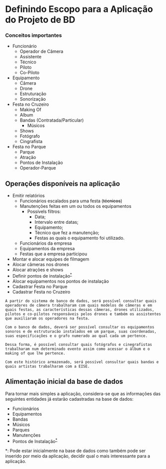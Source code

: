 # Definindo Escopo para a Aplicação do Projeto de BD

### Conceitos importantes
- Funcionário
  - Operador de Câmera
  - Assistente
  - Técnico
  - Piloto
  - Co-Piloto
- Equipamento
  - Câmera
  - Drone
  - Estruturação
  - Sonorização
- Festa no Cruzeiro
  - Making Of
  - Album
  - Bandas (Contratada/Particular)
    - Músicos
  - Shows  
  - Fotógrafo
  - Cingrafista  
- Festa no Parque
  - Parque
  - Atração
  - Pontos de Instalação
  - Operador-Parque
  
## Operações disponíveis na aplicação
- Emitir relatórios
  - Funcionários escalados para uma festa (~~técnicos~~)
  - Manutenções feitas em um ou todos os equipamentos
    - Possívels filtros: 
      - Data; 
      - Intervalo entre datas;
      - Equipamento;
      - Técnico que fez a manutenção;
      - Festas as quais o equipamento foi utilizado.
  - Funcionários da empresa  
  - Equipamentos da empresa
  - Festas que a empresa participou
- Montar e alocar equipes de filmagem
- Alocar câmeras nos drones
- Alocar atrações e shows
- Definir pontos de instalação<sup>[*](#myfootnote1)</sup>
- Alocar equipamentos nos pontos de instalação
- Cadastrar Festa no Parque
- Cadastrar Festa no Cruzeiro

`A partir do sistema de banco de dados, será possível consultar quais operadores de câmera
trabalharam com quais modelos de câmeras e em quais festas, as características dessas câmeras,
drones utilizados, pilotos e co-pilotos responsáveis pelos drones e também os assistentes que auxiliaram
os operadores na festa.`

`Com o banco de dados, deverá ser possível consultar os equipamentos sonoros e de estruturacão
instalados em um parque, suas coordenadas, suas especificações e o grafo numerado ao qual cada
um pertence.`

`Dessa forma, é possível consultar quais fotógrafos e cinegrafistas trabalharam num determinado
evento assim como acessar o álbum e o making of que lhe pertence.`

`Com este histórico armazenado, será possível consultar quais bandas e quais artistas trabalharam
com a EISE.`

## Alimentação inicial da base de dados
Para tornar mais simples a aplicação, considera-se que as informações das seguintes entidades já estarão cadastradas na base de dados:
- Funcionários
- Equipamentos
- Bandas
- Músicos
- Parques
- Manutenções
- Pontos de Instalação<sup>[*](#myfootnote1)</sup>

<a name="myfootnote1">*</a>: Pode estar inicialmente na base de dados como também pode ser inserido por meio da aplicação, decidir qual o mais interessante para a aplicação.
